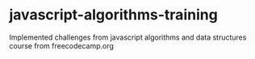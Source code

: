 # javascript-algorithms-training
Implemented challenges from javascript algorithms and data structures course from freecodecamp.org
